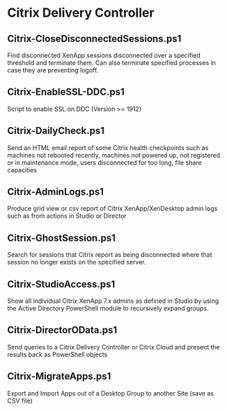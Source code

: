 # Citrix Delivery Controller

## Citrix-CloseDisconnectedSessions.ps1
Find disconnected XenApp sessions disconnected over a specified threshold and terminate them. Can also terminate specified processes in case they are preventing logoff.

## Citrix-EnableSSL-DDC.ps1
Script to enable SSL on DDC (Version >= 1912)

## Citrix-DailyCheck.ps1
Send an HTML email report of some Citrix health checkpoints such as machines not rebooted recently, machines not powered up, not registered or in maintenance mode, users disconnected for too long, file share capacities

## Citrix-AdminLogs.ps1
Produce grid view or csv report of Citrix XenApp/XenDesktop admin logs such as from actions in Studio or Director

## Citrix-GhostSession.ps1
Search for sessions that Citrix report as being disconnected where that session no longer exists on the specified server.

## Citrix-StudioAccess.ps1
Show all individual Citrix XenApp 7.x admins as defined in Studio by using the Active Directory PowerShell module to recursively expand groups.

## Citrix-DirectorOData.ps1
Send queries to a Citrix Delivery Controller or Citrix Cloud and present the results back as PowerShell objects

## Citrix-MigrateApps.ps1
Export and Import Apps out of a Desktop Group to another Site (save as CSV file)
